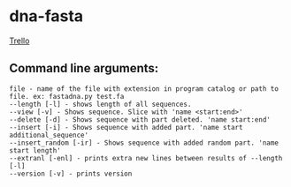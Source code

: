# dna-fasta

[Trello](https://trello.com/b/BbZVxT4g/dna-fasta)

## Command line arguments:

```
file - name of the file with extension in program catalog or path to file. ex: fastadna.py test.fa
--length [-l] - shows length of all sequences.
--view [-v] - Shows sequence. Slice with 'name <start:end>'
--delete [-d] - Shows sequence with part deleted. 'name start:end'
--insert [-i] - Shows sequence with added part. 'name start additional_sequence'
--insert_random [-ir] - Shows sequence with added random part. 'name start length'
--extranl [-enl] - prints extra new lines between results of --length [-l]
--version [-v] - prints version
```
